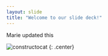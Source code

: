 ```yaml
---
layout: slide
title: "Welcome to our slide deck!"
---
```


Marie updated this

![constructocat](https://octodex.github.com/images/constructocat2.jpg)
{: .center}
